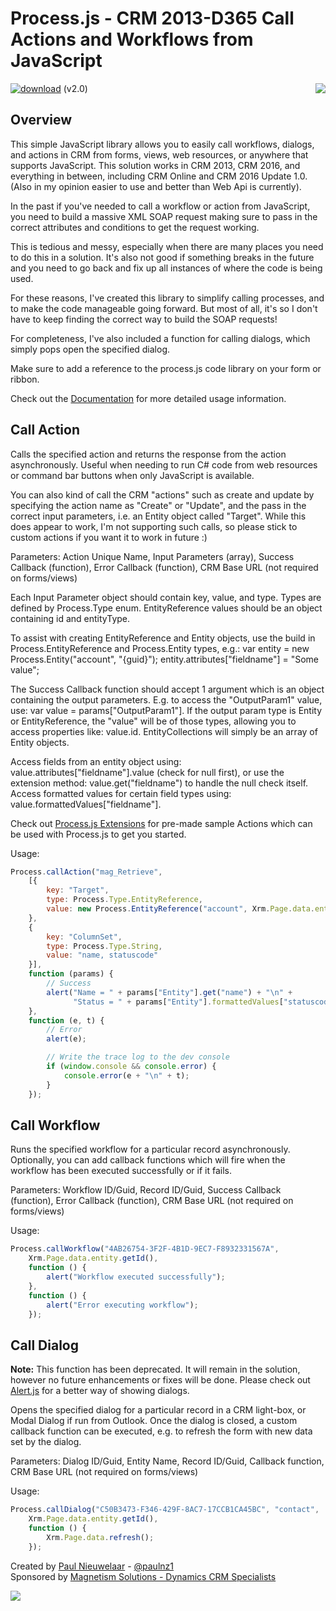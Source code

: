 # Process.js - CRM 2013-D365 Call Actions and Workflows from JavaScript
[![download](https://user-images.githubusercontent.com/14048382/27844360-c7ea9670-6174-11e7-8658-80d356c1ba8f.png)](https://github.com/PaulNieuwelaar/processjs/releases/download/v2.0/ProcessJS_2_0_2_0.zip) (v2.0) [<img align="right" src="https://user-images.githubusercontent.com/14048382/29433676-4eb13ea6-83f4-11e7-8c07-eca514b1b197.png"/>](https://github.com/PaulNieuwelaar/processjs/wiki/Documentation)

## Overview
This simple JavaScript library allows you to easily call workflows, dialogs, and actions in CRM from forms, views, web resources, or anywhere that supports JavaScript. This solution works in CRM 2013, CRM 2016, and everything in between, including CRM Online and CRM 2016 Update 1.0. (Also in my opinion easier to use and better than Web Api is currently).

In the past if you've needed to call a workflow or action from JavaScript, you need to build a massive XML SOAP request making sure to pass in the correct attributes and conditions to get the request working.

This is tedious and messy, especially when there are many places you need to do this in a solution. It's also not good if something breaks in the future and you need to go back and fix up all instances of where the code is being used.

For these reasons, I've created this library to simplify calling processes, and to make the code manageable going forward. But most of all, it's so I don't have to keep finding the correct way to build the SOAP requests!

For completeness, I've also included a function for calling dialogs, which simply pops open the specified dialog.

Make sure to add a reference to the process.js code library on your form or ribbon.

Check out the [Documentation](https://github.com/PaulNieuwelaar/alertjs/wiki/Documentation) for more detailed usage information.

## Call Action
Calls the specified action and returns the response from the action asynchronously. Useful when needing to run C# code from web resources or command bar buttons when only JavaScript is available. 

You can also kind of call the CRM "actions" such as create and update by specifying the action name as "Create" or "Update", and the pass in the correct input parameters, i.e. an Entity object called "Target". While this does appear to work, I'm not supporting such calls, so please stick to custom actions if you want it to work in future :)

Parameters: Action Unique Name, Input Parameters (array), Success Callback (function), Error Callback (function), CRM Base URL (not required on forms/views)

Each Input Parameter object should contain key, value, and type. Types are defined by Process.Type enum. EntityReference values should be an object containing id and entityType. 

To assist with creating EntityReference and Entity objects, use the build in Process.EntityReference and Process.Entity types, e.g.: var entity = new Process.Entity("account", "{guid}"); entity.attributes["fieldname"] = "Some value";

The Success Callback function should accept 1 argument which is an object containing the output parameters. E.g. to access the "OutputParam1" value, use: var value = params["OutputParam1"]. If the output param type is Entity or EntityReference, the "value" will be of those types, allowing you to access properties like: value.id. EntityCollections will simply be an array of Entity objects. 

Access fields from an entity object using: value.attributes["fieldname"].value (check for null first), or use the extension method: value.get("fieldname") to handle the null check itself. Access formatted values for certain field types using: value.formattedValues["fieldname"].

Check out [Process.js Extensions](https://github.com/PaulNieuwelaar/processjsext) for pre-made sample Actions which can be used with Process.js to get you started.

Usage:
```javascript
Process.callAction("mag_Retrieve",
    [{
        key: "Target",
        type: Process.Type.EntityReference,
        value: new Process.EntityReference("account", Xrm.Page.data.entity.getId())
    },
    {
        key: "ColumnSet",
        type: Process.Type.String,
        value: "name, statuscode"
    }],
    function (params) {
        // Success
        alert("Name = " + params["Entity"].get("name") + "\n" +
              "Status = " + params["Entity"].formattedValues["statuscode"]);
    },
    function (e, t) {
        // Error
        alert(e);

        // Write the trace log to the dev console
        if (window.console && console.error) {
            console.error(e + "\n" + t);
        }
    });
```

## Call Workflow
Runs the specified workflow for a particular record asynchronously. Optionally, you can add callback functions which will fire when the workflow has been executed successfully or if it fails.

Parameters: Workflow ID/Guid, Record ID/Guid, Success Callback (function), Error Callback (function), CRM Base URL (not required on forms/views)

Usage:
```javascript
Process.callWorkflow("4AB26754-3F2F-4B1D-9EC7-F8932331567A", 
    Xrm.Page.data.entity.getId(),
    function () {
        alert("Workflow executed successfully");
    },
    function () {
        alert("Error executing workflow");
    });
```

## Call Dialog
**Note:** This function has been deprecated. It will remain in the solution, however no future enhancements or fixes will be done. Please check out [Alert.js](https://github.com/PaulNieuwelaar/alertjs/wiki/Documentation#alertshowdialogprocess) for a better way of showing dialogs.

Opens the specified dialog for a particular record in a CRM light-box, or Modal Dialog if run from Outlook. Once the dialog is closed, a custom callback function can be executed, e.g. to refresh the form with new data set by the dialog.

Parameters: Dialog ID/Guid, Entity Name, Record ID/Guid, Callback function, CRM Base URL (not required on forms/views)

Usage:
```javascript
Process.callDialog("C50B3473-F346-429F-8AC7-17CCB1CA45BC", "contact", 
    Xrm.Page.data.entity.getId(),         
    function () { 
        Xrm.Page.data.refresh(); 
    });
```

Created by [Paul Nieuwelaar](http://paulnieuwelaar.wordpress.com) - [@paulnz1](https://twitter.com/paulnz1)  
Sponsored by [Magnetism Solutions - Dynamics CRM Specialists](http://www.magnetismsolutions.com)

[![](https://user-images.githubusercontent.com/14048382/30045114-3805d840-9256-11e7-9bdb-323760fb43ea.png)](https://www.paypal.com/cgi-bin/webscr?cmd=_s-xclick&hosted_button_id=PB95AYYZWX6AC)

